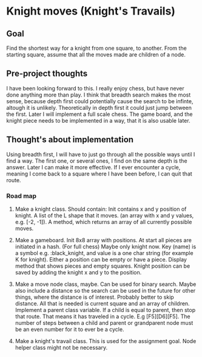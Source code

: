 # Knight moves (Knight's Travails)

## Goal
Find the shortest way for a knight from one square, to another. From the starting square, assume that all the moves made are children of a node. 

## Pre-project thoughts
I have been looking forward to this. I really enjoy chess, but have never done anything more than play. I think that breadth search makes the most sense, because depth first could potentially cause the search to be infinte, altough it is unlikely. Theoretically in depth first it could just jump between the first. Later I will implement a full scale chess. The game board, and the knight piece needs to be implemented in a way, that it is also usable later. 

## Thought's about implementation
Using breadth first, I will have to just go through all the possible ways until I find a way. The first one, or several ones, I find on the same depth is the answer. Later I can make it more effective. If I ever encounter a cycle, meaning I come back to a square where I have been before, I can quit that route. 

### Road map
  1. Make a knight class. Should contain:
      Init contains x and y position of knight. 
      A list of the L shape that it moves. (an array with x and y values, e.g. [-2, -1]).
      A method, which returns an array of all currently possible moves. 
      
  2. Make a gameboard. 
      Init 8x8 array with positions.
      At start all pieces are initiated in a hash.  (For full chess) Maybe only knight now. Key (name) is a symbol e.g. :black_knight, and value is a one char string (for example K for knight).
      Either a position can be empty or have a piece. 
      Display method that shows pieces and empty squares. 
      Knight position can be saved by adding the knight x and y to the position. 
      
  3. Make a move node class, maybe.
    Can be used for binary search. Maybe also include a distance so the search can be used in the future for other things, where the distance is of interest. Probably better to skip distance. 
    All that is needed is current square and an array of children. 
    Implement a parent class variable. If a child is equal to parent, then stop that route. That means it has traveled in a cycle. E.g [F5][D6][F5]. The number of steps between a child and parent or grandparent node must be an even number for it to ever be a cycle.
  4. Make a knight's travail class. This is used for the assignment goal. Node helper class might not be necessary. 
